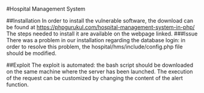 #Hospital Management System

##Installation
In order to install the vulnerable software, the download can be found at https://phpgurukul.com/hospital-management-system-in-php/
The steps needed to install it are available on the webpage linked.
###Issue
There was a problem in our installation regarding the database login: in order to resolve this problem, the hospital/hms/include/config.php file should be modified.

##Exploit
The exploit is automated: the bash script should be downloaded on the same machine where the server has been launched. The execution of the request can be customized by changing the content of the alert function.
